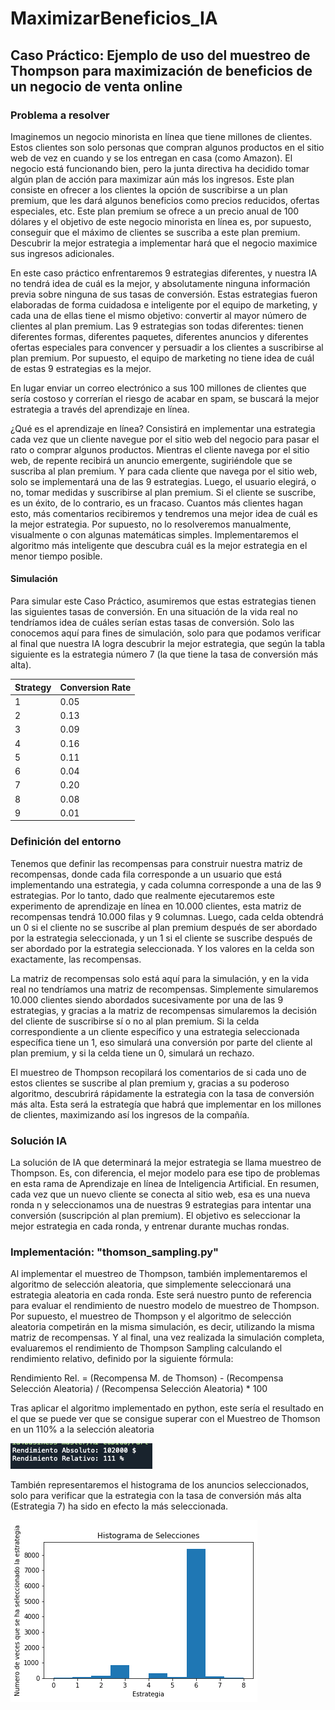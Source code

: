 # MaximizarBeneficios_IA

## Caso Práctico: Ejemplo de uso del muestreo de Thompson para maximización de beneficios de un negocio de venta online

### Problema a resolver

Imaginemos un negocio minorista en línea que tiene millones de clientes. Estos clientes son solo personas que compran algunos
productos en el sitio web de vez en cuando y se los entregan en casa (como Amazon). El negocio está funcionando bien, pero
la junta directiva ha decidido tomar algún plan de acción para maximizar aún más los ingresos. Este plan consiste en ofrecer
a los clientes la opción de suscribirse a un plan premium, que les dará algunos beneficios como precios reducidos, ofertas
especiales, etc. Este plan premium se ofrece a un precio anual de 100 dólares y el objetivo de este negocio minorista en línea
es, por supuesto, conseguir que el máximo de clientes se suscriba a este plan premium. Descubrir la mejor estrategia a
implementar hará que el negocio maximice sus ingresos adicionales.

En este caso práctico enfrentaremos 9 estrategias diferentes, y nuestra IA no tendrá idea de cuál es la mejor, y absolutamente
ninguna información previa sobre ninguna de sus tasas de conversión. Estas estrategias fueron elaboradas de forma cuidadosa e
inteligente por el equipo de marketing, y cada una de ellas tiene el mismo objetivo: convertir al mayor número de clientes al
plan premium. Las 9 estrategias son todas diferentes: tienen diferentes formas, diferentes paquetes, diferentes
anuncios y diferentes ofertas especiales para convencer y persuadir a los clientes a suscribirse al plan premium. Por supuesto,
el equipo de marketing no tiene idea de cuál de estas 9 estrategias es la mejor. 

En lugar enviar un correo electrónico a sus 100 millones de clientes que sería costoso y correrían el riesgo de acabar en spam,
se buscará la mejor estrategia a través del aprendizaje en línea.

¿Qué es el aprendizaje en línea? Consistirá en implementar una estrategia cada vez que un cliente navegue por el sitio web
del negocio para pasar el rato o comprar algunos productos. Mientras el cliente navega por el sitio web, de repente recibirá
un anuncio emergente, sugiriéndole que se suscriba al plan premium. Y para cada cliente que navega por el sitio web, solo se
implementará una de las 9 estrategias. Luego, el usuario elegirá, o no, tomar medidas y suscribirse al plan premium. Si el
cliente se suscribe, es un éxito, de lo contrario, es un fracaso. Cuantos más clientes hagan esto, más comentarios recibiremos
y tendremos una mejor idea de cuál es la mejor estrategia. Por supuesto, no lo resolveremos manualmente, 
visualmente o con algunas matemáticas simples. Implementaremos el algoritmo más inteligente que descubra cuál
es la mejor estrategia en el menor tiempo posible. 

#### Simulación

Para simular este Caso Práctico, asumiremos que estas estrategias tienen las siguientes tasas de conversión. En una situación de la vida real no tendríamos idea de cuáles serían estas tasas de conversión. Solo las conocemos aquí para fines de simulación, solo para que podamos verificar al final que nuestra IA logra descubrir la mejor estrategia, que según la tabla siguiente es la estrategia número 7 (la que tiene la tasa de conversión más alta).

  
Strategy | Conversion Rate
---------| ----------------
1        | 0.05
2        | 0.13
3        | 0.09
4        | 0.16
5        | 0.11
6        | 0.04
7        | 0.20
8        | 0.08
9        | 0.01

### Definición del entorno

Tenemos que definir las recompensas para construir nuestra matriz de recompensas, donde cada fila corresponde a un usuario que está implementando una estrategia, y cada columna corresponde a una de las 9 estrategias. Por lo tanto, dado que realmente ejecutaremos este experimento de aprendizaje en línea en 10.000 clientes, esta matriz de recompensas tendrá 10.000 filas y 9 columnas. Luego, cada celda obtendrá un 0 si el cliente no se suscribe al plan premium después de ser abordado por la estrategia seleccionada, y un 1 si el cliente se suscribe después de ser abordado por la estrategia seleccionada. Y los valores en la celda son exactamente, las recompensas.

La matriz de recompensas solo está aquí para la simulación, y en la vida real no tendríamos una matriz de recompensas. Simplemente simularemos 10.000 clientes siendo abordados sucesivamente por una de las 9 estrategias, y gracias a la matriz de recompensas simularemos la decisión del cliente de suscribirse sí o no al plan premium. Si la celda correspondiente a un cliente específico y una estrategia seleccionada específica tiene un 1, eso simulará una conversión por parte del cliente al plan premium, y si la celda tiene un 0, simulará un rechazo. 

El muestreo de Thompson recopilará los comentarios de si cada uno de estos clientes se suscribe al plan premium  y, gracias a su poderoso algoritmo, descubrirá rápidamente la estrategia con la tasa de conversión más alta. Esta será la estrategía que habrá que implementar en los millones de clientes, maximizando así los ingresos de la compañía.

### Solución IA

La solución de IA que determinará la mejor estrategia se llama muestreo de Thompson. Es, con diferencia, el mejor modelo para ese tipo de problemas en esta rama de Aprendizaje en línea de Inteligencia Artificial. En resumen, cada vez que un nuevo cliente se conecta al sitio web, esa es una nueva ronda n y seleccionamos una de nuestras 9 estrategias para intentar una conversión (suscripción al plan premium). El objetivo es seleccionar la mejor estrategia en cada ronda, y entrenar durante muchas rondas. 

### Implementación: "thomson_sampling.py"

Al implementar el muestreo de Thompson, también implementaremos el algoritmo de selección aleatoria, que simplemente seleccionará una estrategia aleatoria en cada ronda. Este será nuestro punto de referencia para evaluar el rendimiento de nuestro modelo de muestreo de Thompson. Por supuesto, el muestreo de Thompson y el algoritmo de selección aleatoria competirán en la misma simulación, es decir, utilizando la misma matriz de recompensas. Y al final, una vez realizada la simulación completa, evaluaremos el rendimiento de Thompson Sampling calculando el rendimiento relativo, definido por la siguiente fórmula:


Rendimiento Rel. = (Recompensa M. de Thomson) - (Recompensa Selección Aleatoria) / (Recompensa Selección Aleatoria) * 100

Tras aplicar el algoritmo implementado en python, este sería el resultado en el que se puede ver que se consigue superar con el Muestreo de Thomson en un 110% a la selección aleatoria

![Resultado](https://raw.githubusercontent.com/mcpade/MaximizarBeneficios_IA/master/images/Resultado.png)

También representaremos el histograma de los anuncios seleccionados, solo para verificar que la estrategia con la tasa de conversión más alta (Estrategia 7) ha sido en efecto la más seleccionada.

![Histograma](https://raw.githubusercontent.com/mcpade/MaximizarBeneficios_IA/master/images/HistogramaEstrategias.png)


